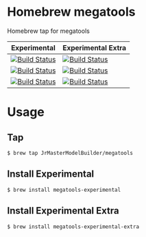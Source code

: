 # Homebrew megatools

Homebrew tap for megatools

| Experimental                                                                                                                                                                                                                                                                 | Experimental Extra                                                                                                                                                                                                                                                                           |
|------------------------------------------------------------------------------------------------------------------------------------------------------------------------------------------------------------------------------------------------------------------------------|----------------------------------------------------------------------------------------------------------------------------------------------------------------------------------------------------------------------------------------------------------------------------------------------|
| [![Build Status](https://github.com/JrMasterModelBuilder/homebrew-megatools/workflows/Experimental%20macOS%2011/badge.svg?branch=main)](https://github.com/JrMasterModelBuilder/homebrew-megatools/actions?query=workflow%3AExperimental%20macOS%2011+branch%3Amain)         | [![Build Status](https://github.com/JrMasterModelBuilder/homebrew-megatools/workflows/Experimental%20Extra%20macOS%2011/badge.svg?branch=main)](https://github.com/JrMasterModelBuilder/homebrew-megatools/actions?query=workflow%3AExperimental%20Extra%20macOS%2011+branch%3Amain)         |
| [![Build Status](https://github.com/JrMasterModelBuilder/homebrew-megatools/workflows/Experimental%20macOS%2010.15/badge.svg?branch=main)](https://github.com/JrMasterModelBuilder/homebrew-megatools/actions?query=workflow%3AExperimental%20macOS%2010.15+branch%3Amain)   | [![Build Status](https://github.com/JrMasterModelBuilder/homebrew-megatools/workflows/Experimental%20Extra%20macOS%2010.15/badge.svg?branch=main)](https://github.com/JrMasterModelBuilder/homebrew-megatools/actions?query=workflow%3AExperimental%20Extra%20macOS%2010.15+branch%3Amain)   |
| [![Build Status](https://github.com/JrMasterModelBuilder/homebrew-megatools/workflows/Experimental%20Ubuntu%2020.04/badge.svg?branch=main)](https://github.com/JrMasterModelBuilder/homebrew-megatools/actions?query=workflow%3AExperimental%20Ubuntu%2020.04+branch%3Amain) | [![Build Status](https://github.com/JrMasterModelBuilder/homebrew-megatools/workflows/Experimental%20Extra%20Ubuntu%2020.04/badge.svg?branch=main)](https://github.com/JrMasterModelBuilder/homebrew-megatools/actions?query=workflow%3AExperimental%20Extra%20Ubuntu%2020.04+branch%3Amain) |


# Usage

## Tap

```
$ brew tap JrMasterModelBuilder/megatools
```

## Install Experimental

```
$ brew install megatools-experimental
```

## Install Experimental Extra

```
$ brew install megatools-experimental-extra
```
